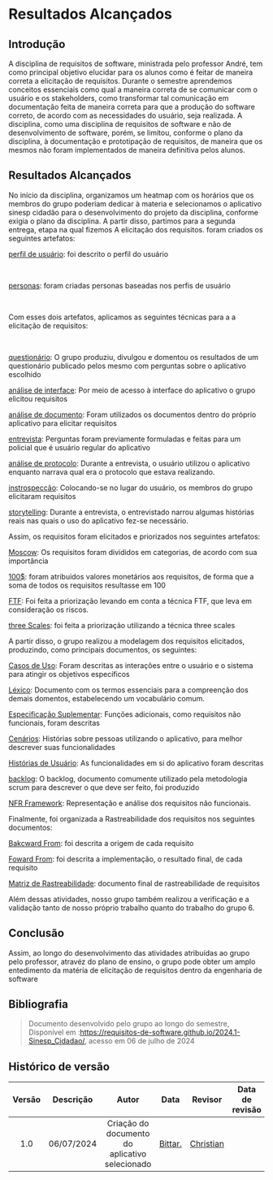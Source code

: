 # **Resultados Alcançados**

## **Introdução**

A disciplina de requisitos de software, ministrada pelo professor André, tem como principal objetivo elucidar para os alunos como é feitar de maneira correta a elicitação de requisitos. Durante o semestre aprendemos conceitos essenciais como qual a maneira correta de se comunicar com o usuário e os stakeholders, como transformar tal comunicação em documentação feita de maneira correta para que a produção do software correto, de acordo com as necessidades do usuário, seja realizada. A disciplina, como uma disciplina de requisitos de software e não de desenvolvimento de software, porém, se limitou, conforme o plano da disciplina, à documentação e prototipação de requisitos, de maneira que os mesmos não foram implementados de maneira definitiva pelos alunos.

## **Resultados Alcançados**

No início da disciplina, organizamos um heatmap com os horários que os membros do grupo poderiam dedicar à materia e selecionamos o aplicativo sinesp cidadão para o desenvolvimento do projeto da disciplina, conforme exigia o plano da disciplina. A partir disso, partimos para a segunda entrega, etapa na qual fizemos A elicitação dos requisitos. foram criados os seguintes artefatos:
<br>


[perfil de usuário](https://requisitos-de-software.github.io/2024.1-Sinesp_Cidadao/elicitacao/Perfil_de_usuario/): foi descrito o perfil do usuário 

<br>

[personas](https://requisitos-de-software.github.io/2024.1-Sinesp_Cidadao/elicitacao/personas/): foram criadas personas baseadas nos perfis de usuário

<br>

Com esses dois artefatos, aplicamos as seguintes técnicas para a a elicitação de requisitos:

<br>

[questionário](https://requisitos-de-software.github.io/2024.1-Sinesp_Cidadao/elicitacao/tecnicas/questionario/): O grupo produziu, divulgou e domentou os resultados de um questionário publicado pelos mesmo com perguntas sobre o aplicativo escolhido
<br>

[análise de interface](https://requisitos-de-software.github.io/2024.1-Sinesp_Cidadao/elicitacao/tecnicas/AnaliseDaInterface/): Por meio de acesso à interface do aplicativo o grupo elicitou requisitos
<br>

[análise de documento](https://requisitos-de-software.github.io/2024.1-Sinesp_Cidadao/elicitacao/tecnicas/AnaliseDeDocumento/): Foram utilizados os documentos dentro do próprio aplicativo para elicitar requisitos
<br>

[entrevista](https://requisitos-de-software.github.io/2024.1-Sinesp_Cidadao/elicitacao/tecnicas/Entrevista/): Perguntas foram previamente formuladas e feitas para um policial que é usuário regular do aplicativo
<br>

[análise de protocolo](https://requisitos-de-software.github.io/2024.1-Sinesp_Cidadao/elicitacao/tecnicas/AnaliseDeProtocolo/): Durante a entrevista, o usuário utilizou o aplicativo enquanto narrava qual era o protocolo que estava realizando.
<br>

[instrospecção](https://requisitos-de-software.github.io/2024.1-Sinesp_Cidadao/elicitacao/tecnicas/Introspeccao/): Colocando-se no lugar do usuário, os membros do grupo elicitaram requisitos
<br>

[storytelling](https://requisitos-de-software.github.io/2024.1-Sinesp_Cidadao/elicitacao/tecnicas/storytelling/): Durante a entrevista, o entrevistado narrou algumas histórias reais nas quais o uso do aplicativo fez-se necessário.
<br>


Assim, os requisitos foram elicitados e priorizados nos seguintes artefatos:
<br>


[Moscow](https://requisitos-de-software.github.io/2024.1-Sinesp_Cidadao/elicitacao/priorizacao/Moscow/): Os requisitos foram divididos em categorias, de acordo com sua importância
<br>

[100$](https://requisitos-de-software.github.io/2024.1-Sinesp_Cidadao/elicitacao/priorizacao/100%24/): foram atribuidos valores monetários aos requisitos, de forma que a soma de todos os requisitos resultasse em 100
<br>

[FTF](https://requisitos-de-software.github.io/2024.1-Sinesp_Cidadao/elicitacao/priorizacao/FTF/): Foi feita a priorização levando em conta a técnica FTF, que leva em consideração os riscos.
<br>

[three Scales](https://requisitos-de-software.github.io/2024.1-Sinesp_Cidadao/elicitacao/priorizacao/three_scales/): foi feita a priorização utilizando a técnica three scales
<br>


A partir disso, o grupo realizou a modelagem dos requisitos elicitados, produzindo, como principais documentos, os seguintes:
<br>


[Casos de Uso](https://requisitos-de-software.github.io/2024.1-Sinesp_Cidadao/Modelagem/Casos_De_uso/): Foram descritas as interações entre o usuário e o sistema para atingir os objetivos específicos
<br>

[Léxico](https://requisitos-de-software.github.io/2024.1-Sinesp_Cidadao/Modelagem/Lexico/): Documento com os termos essenciais para a compreenção dos demais domentos, estabelecendo um vocabulário comum.
<br>

[Especificação Suplementar](https://requisitos-de-software.github.io/2024.1-Sinesp_Cidadao/Modelagem/especificacao_suplementar/): Funções adicionais, como requisitos não funcionais, foram descritas
<br>

[Cenários](https://requisitos-de-software.github.io/2024.1-Sinesp_Cidadao/Modelagem/Cenarios/): Histórias sobre pessoas utilizando o aplicativo, para melhor descrever suas funcionalidades
<br>

[Histórias de Usuário](https://requisitos-de-software.github.io/2024.1-Sinesp_Cidadao/Modelagem/Agil/Historias_de_Usuario/): As funcionalidades em si do aplicativo foram descritas 
<br>

[backlog](https://requisitos-de-software.github.io/2024.1-Sinesp_Cidadao/Modelagem/Agil/backlog/): O backlog, documento comumente utilizado pela metodologia scrum para descrever o que deve ser feito, foi produzido
<br>

[NFR Framework](https://requisitos-de-software.github.io/2024.1-Sinesp_Cidadao/elicitacao/priorizacao/three_scales/): Representação e análise dos requisitos não funcionais.
<br>


Finalmente, foi organizada a Rastreabilidade dos requisitos nos seguintes documentos:
<br>


[Bakcward From](https://requisitos-de-software.github.io/2024.1-Sinesp_Cidadao/P%C3%B3s-Rastreabilidade/backward/): foi descrita a origem de cada requisito
<br>

[Foward From](https://requisitos-de-software.github.io/2024.1-Sinesp_Cidadao/P%C3%B3s-Rastreabilidade/forward/): foi descrita a implementação, o resultado final, de cada requisito
<br>

[Matriz de Rastreabilidade](https://requisitos-de-software.github.io/2024.1-Sinesp_Cidadao/P%C3%B3s-Rastreabilidade/matriz/): documento final de rastreabilidade de requisitos
<br>



Além dessas atividades, nosso grupo também realizou a verificação e a validação tanto de nosso próprio trabalho quanto do trabalho do grupo 6.
## **Conclusão**

Assim, ao longo do desenvolvimento das atividades atribuídas ao grupo pelo professor, atravéz do plano de ensino, o grupo pode obter um amplo entedimento da matéria de elicitação de requisitos dentro da engenharia de software


## **Bibliografia**

> Documento desenvolvido pelo grupo ao longo do semestre, Disponível em :<https://requisitos-de-software.github.io/2024.1-Sinesp_Cidadao/>, acesso em 06 de julho de 2024

## **Histórico de versão**
| Versão |          Descrição              |     Autor       |      Data      |   Revisor     |    Data de revisão    |  
|:------:|:-------------------------------:|:---------------:|:--------------:|:-------------:|:---------------------:|
| 1.0 | 06/07/2024 | Criação do documento do aplicativo selecionado |[Bittar.](https://github.com/Bittarx)  | [Christian](https://github.com/crstyhs)|
